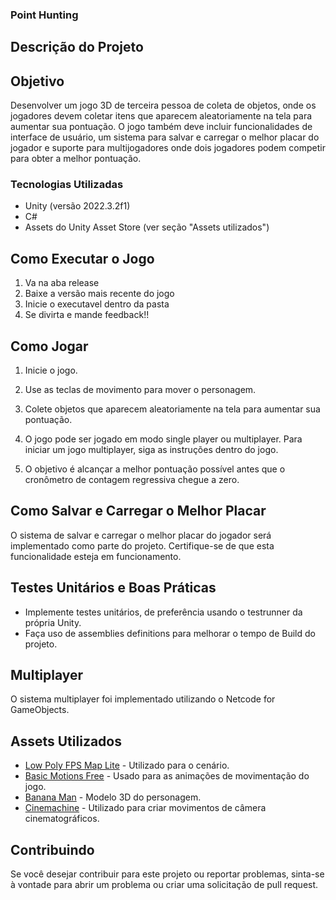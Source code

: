 ### Point Hunting

## Descrição do Projeto

## Objetivo
Desenvolver um jogo 3D de terceira pessoa de coleta de objetos, onde os jogadores devem coletar itens que aparecem aleatoriamente na tela para aumentar sua pontuação. O jogo também deve incluir funcionalidades de interface de usuário, um sistema para salvar e carregar o melhor placar do jogador e suporte para multijogadores onde dois jogadores podem competir para obter a melhor pontuação.

### Tecnologias Utilizadas
- Unity (versão 2022.3.2f1)
- C#
- Assets do Unity Asset Store (ver seção "Assets utilizados")

## Como Executar o Jogo

1. Va na aba release
2. Baixe a versão mais recente do jogo
3. Inicie o executavel dentro da pasta
4. Se divirta e mande feedback!!

## Como Jogar

1. Inicie o jogo.

2. Use as teclas de movimento para mover o personagem.

3. Colete objetos que aparecem aleatoriamente na tela para aumentar sua pontuação.

4. O jogo pode ser jogado em modo single player ou multiplayer. Para iniciar um jogo multiplayer, siga as instruções dentro do jogo.

5. O objetivo é alcançar a melhor pontuação possível antes que o cronômetro de contagem regressiva chegue a zero.

## Como Salvar e Carregar o Melhor Placar

O sistema de salvar e carregar o melhor placar do jogador será implementado como parte do projeto. Certifique-se de que esta funcionalidade esteja em funcionamento.

## Testes Unitários e Boas Práticas

- Implemente testes unitários, de preferência usando o testrunner da própria Unity.
- Faça uso de assemblies definitions para melhorar o tempo de Build do projeto.

## Multiplayer

O sistema multiplayer foi implementado utilizando o Netcode for GameObjects.

## Assets Utilizados

- [Low Poly FPS Map Lite](https://assetstore.unity.com/packages/3d/environments/low-poly-fps-map-lite-258453) - Utilizado para o cenário.
- [Basic Motions Free](https://assetstore.unity.com/packages/3d/animations/basic-motions-free-154271) - Usado para as animações de movimentação do jogo.
- [Banana Man](https://assetstore.unity.com/packages/3d/characters/humanoids/banana-man-196830#content) - Modelo 3D do personagem.
- [Cinemachine](https://unity.com/unity/features/editor/art-and-design/cinemachine) - Utilizado para criar movimentos de câmera cinematográficos.

## Contribuindo

Se você desejar contribuir para este projeto ou reportar problemas, sinta-se à vontade para abrir um problema ou criar uma solicitação de pull request.
